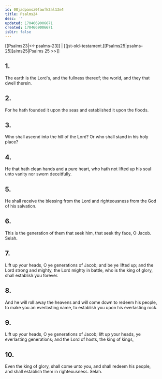 ```yaml
---
id: 08jadpansz0fawfk2al13m4
title: Psalms24
desc: ''
updated: 1704669006671
created: 1704669006671
isDir: false
---
```

[[Psalms23|<<-psalms-23]] | [[jst-old-testament.[[Psalms25|psalms-25]]alms25|Psalms 25 >>]]
## 1.
The earth is the Lord\'s, and the fullness thereof; the world, and they that dwell therein.
## 2.
For he hath founded it upon the seas and established it upon the floods.
## 3.
Who shall ascend into the hill of the Lord? Or who shall stand in his holy place?
## 4.
He that hath clean hands and a pure heart, who hath not lifted up his soul unto vanity nor sworn deceitfully.
## 5.
He shall receive the blessing from the Lord and righteousness from the God of his salvation.
## 6.
This is the generation of them that seek him, that seek thy face, O Jacob. Selah.
## 7.
Lift up your heads, O ye generations of Jacob; and be ye lifted up; and the Lord strong and mighty, the Lord mighty in battle, who is the king of glory, shall establish you forever.
## 8.
And he will roll away the heavens and will come down to redeem his people, to make you an everlasting name, to establish you upon his everlasting rock.
## 9.
Lift up your heads, O ye generations of Jacob; lift up your heads, ye everlasting generations; and the Lord of hosts, the king of kings,
## 10.
Even the king of glory, shall come unto you, and shall redeem his people, and shall establish them in righteousness. Selah.


